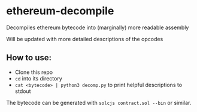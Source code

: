 # ethereum-decompile
Decompiles ethereum bytecode into (marginally) more readable assembly

Will be updated with more detailed descriptions of the opcodes
## How to use:
* Clone this repo
* `cd` into its directory
* `cat <bytecode> | python3 decomp.py` to print helpful descriptions to stdout

The bytecode can be generated with `solcjs contract.sol --bin` or similar.
